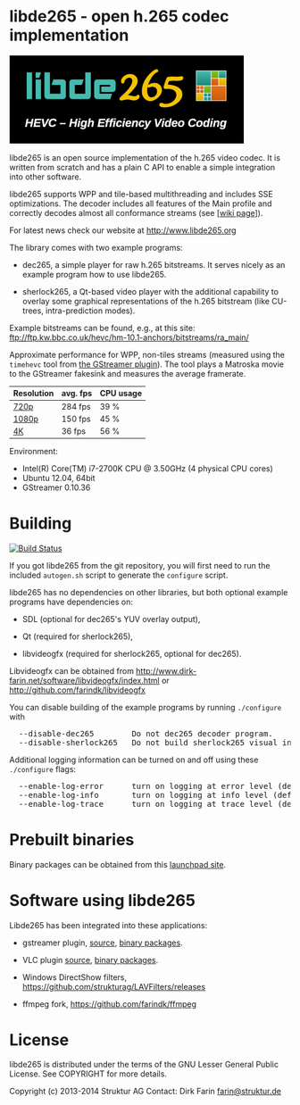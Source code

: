 
libde265 - open h.265 codec implementation
==========================================

![libde265](libde265.png)

libde265 is an open source implementation of the h.265 video codec.
It is written from scratch and has a plain C API to enable
a simple integration into other software.

libde265 supports WPP and tile-based multithreading and includes SSE optimizations.
The decoder includes all features of the Main profile and correctly decodes almost all
conformance streams (see [[wiki page](https://github.com/strukturag/libde265/wiki/Decoder-conformance)]).

For latest news check our website at http://www.libde265.org

The library comes with two example programs:

- dec265, a simple player for raw h.265 bitstreams.
          It serves nicely as an example program how to use libde265.

- sherlock265, a Qt-based video player with the additional capability
          to overlay some graphical representations of the h.265
          bitstream (like CU-trees, intra-prediction modes).

Example bitstreams can be found, e.g., at this site:
  ftp://ftp.kw.bbc.co.uk/hevc/hm-10.1-anchors/bitstreams/ra_main/

Approximate performance for WPP, non-tiles streams (measured using the `timehevc`
tool from [the GStreamer plugin](https://github.com/strukturag/gstreamer-libde265)).
The tool plays a Matroska movie to the GStreamer fakesink and measures
the average framerate.

| Resolution        | avg. fps | CPU usage |
| ----------------- | -------- | --------- |
| [720p][1]         |  284 fps |      39 % |
| [1080p][2]        |  150 fps |      45 % |
| [4K][3]           |   36 fps |      56 % |

Environment:
- Intel(R) Core(TM) i7-2700K CPU @ 3.50GHz (4 physical CPU cores)
- Ubuntu 12.04, 64bit
- GStreamer 0.10.36

[1]: http://trailers.divx.com/hevc/TearsOfSteel_720p_24fps_27qp_831kbps_720p_GPSNR_41.65_HM11_2aud_7subs.mkv
[2]: http://trailers.divx.com/hevc/TearsOfSteel_1080p_24fps_27qp_1474kbps_GPSNR_42.29_HM11_2aud_7subs.mkv
[3]: http://trailers.divx.com/hevc/TearsOfSteel_4K_24fps_9500kbps_2aud_9subs.mkv


Building
========

[![Build Status](https://travis-ci.org/strukturag/libde265.png?branch=master)](https://travis-ci.org/strukturag/libde265)

If you got libde265 from the git repository, you will first need to run
the included `autogen.sh` script to generate the `configure` script.

libde265 has no dependencies on other libraries, but both optional example programs
have dependencies on:

- SDL (optional for dec265's YUV overlay output),

- Qt (required for sherlock265),

- libvideogfx (required for sherlock265, optional for dec265).

Libvideogfx can be obtained from
  http://www.dirk-farin.net/software/libvideogfx/index.html
or
  http://github.com/farindk/libvideogfx


You can disable building of the example programs by running `./configure` with
<pre>
  --disable-dec265        Do not dec265 decoder program.
  --disable-sherlock265   Do not build sherlock265 visual inspection program.
</pre>

Additional logging information can be turned on and off using these `./configure` flags:
<pre>
  --enable-log-error      turn on logging at error level (default=yes)
  --enable-log-info       turn on logging at info level (default=no)
  --enable-log-trace      turn on logging at trace level (default=no)
</pre>


Prebuilt binaries
=================

Binary packages can be obtained from this [launchpad site](https://launchpad.net/~strukturag/+archive/libde265).


Software using libde265
=======================

Libde265 has been integrated into these applications:

- gstreamer plugin, [source](https://github.com/strukturag/gstreamer-libde265), [binary packages](https://launchpad.net/~strukturag/+archive/libde265).

- VLC plugin [source](https://github.com/strukturag/vlc-libde265), [binary packages](https://launchpad.net/~strukturag/+archive/libde265).

- Windows DirectShow filters, https://github.com/strukturag/LAVFilters/releases

- ffmpeg fork, https://github.com/farindk/ffmpeg


License
=======

libde265 is distributed under the terms of the GNU Lesser General Public License.
See COPYRIGHT for more details.

Copyright (c) 2013-2014 Struktur AG
Contact: Dirk Farin <farin@struktur.de>

